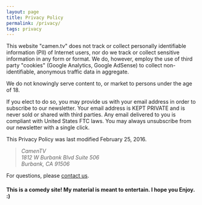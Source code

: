 ```yaml
---
layout: page
title: Privacy Policy 
permalink: /privacy/
tags: privacy
---
```


This website "camen.tv" does not track or collect personally identifiable information (PII) of Internet users, nor do we track or collect sensitive information in any form or format. We do, however, employ the use of third party "cookies" (Google Analytics, Google AdSense) to collect non-identifiable, anonymous traffic data in aggregate.

We do not knowingly serve content to, or market to persons under the age of 18.

If you elect to do so, you may provide us with your email address in order to subscribe to our newsletter. Your email address is KEPT PRIVATE and is never sold or shared with third parties. Any email delivered to you is compliant with United States FTC laws. You may always unsubscribe from our newsletter with a single click.

This Privacy Policy was last modified February 25, 2016.

<blockquote><address>
CamenTV<br>
1812 W Burbank Blvd Suite 506<br>
Burbank, CA 91506
</address></blockquote>

For questions, please <a href="/contact/">contact us</a>.

#### This is a comedy site! My material is meant to entertain. I hope you Enjoy. :)

<br>

